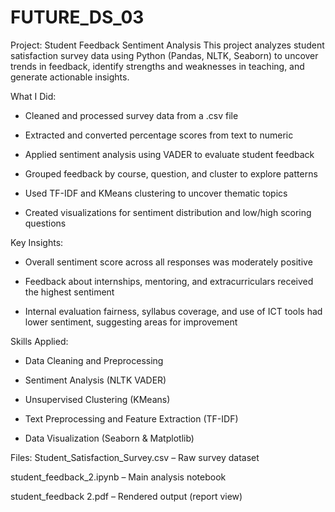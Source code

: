 # FUTURE_DS_03
Project: Student Feedback Sentiment Analysis
This project analyzes student satisfaction survey data using Python (Pandas, NLTK, Seaborn) to uncover trends in feedback, identify strengths and weaknesses in teaching, and generate actionable insights.

 What I Did:
- Cleaned and processed survey data from a .csv file

- Extracted and converted percentage scores from text to numeric

- Applied sentiment analysis using VADER to evaluate student feedback

- Grouped feedback by course, question, and cluster to explore patterns

- Used TF-IDF and KMeans clustering to uncover thematic topics

- Created visualizations for sentiment distribution and low/high scoring questions

 Key Insights:
- Overall sentiment score across all responses was moderately positive

- Feedback about internships, mentoring, and extracurriculars received the highest sentiment

- Internal evaluation fairness, syllabus coverage, and use of ICT tools had lower sentiment, suggesting areas for improvement

 Skills Applied:
- Data Cleaning and Preprocessing

- Sentiment Analysis (NLTK VADER)

- Unsupervised Clustering (KMeans)

- Text Preprocessing and Feature Extraction (TF-IDF)

- Data Visualization (Seaborn & Matplotlib)

Files:
Student_Satisfaction_Survey.csv – Raw survey dataset

student_feedback_2.ipynb – Main analysis notebook

student_feedback 2.pdf – Rendered output (report view)

